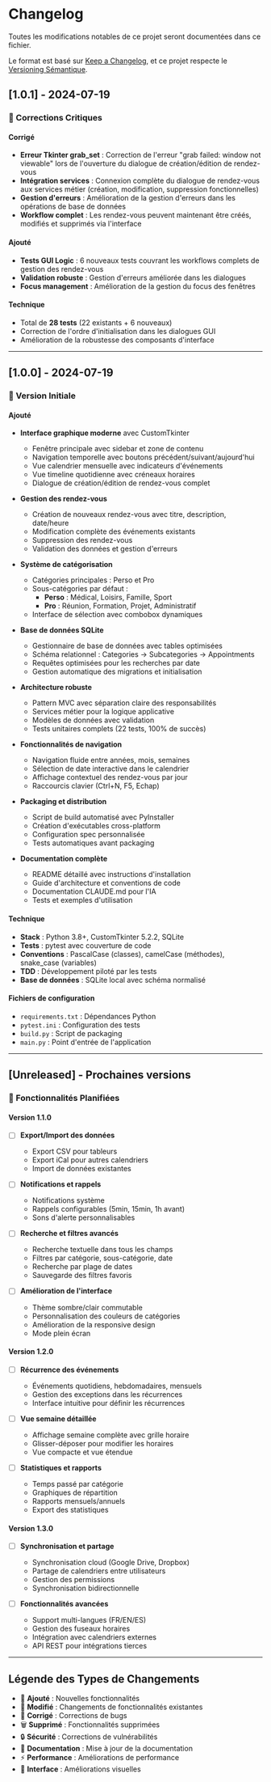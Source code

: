 # Changelog

Toutes les modifications notables de ce projet seront documentées dans ce fichier.

Le format est basé sur [Keep a Changelog](https://keepachangelog.com/fr/1.0.0/),
et ce projet respecte le [Versioning Sémantique](https://semver.org/lang/fr/).

## [1.0.1] - 2024-07-19

### 🐛 Corrections Critiques

#### Corrigé
- **Erreur Tkinter grab_set** : Correction de l'erreur "grab failed: window not viewable" lors de l'ouverture du dialogue de création/édition de rendez-vous
- **Intégration services** : Connexion complète du dialogue de rendez-vous aux services métier (création, modification, suppression fonctionnelles)
- **Gestion d'erreurs** : Amélioration de la gestion d'erreurs dans les opérations de base de données
- **Workflow complet** : Les rendez-vous peuvent maintenant être créés, modifiés et supprimés via l'interface

#### Ajouté
- **Tests GUI Logic** : 6 nouveaux tests couvrant les workflows complets de gestion des rendez-vous
- **Validation robuste** : Gestion d'erreurs améliorée dans les dialogues
- **Focus management** : Amélioration de la gestion du focus des fenêtres

#### Technique
- Total de **28 tests** (22 existants + 6 nouveaux)
- Correction de l'ordre d'initialisation dans les dialogues GUI
- Amélioration de la robustesse des composants d'interface

---

## [1.0.0] - 2024-07-19

### 🎉 Version Initiale

#### Ajouté
- **Interface graphique moderne** avec CustomTkinter
  - Fenêtre principale avec sidebar et zone de contenu
  - Navigation temporelle avec boutons précédent/suivant/aujourd'hui
  - Vue calendrier mensuelle avec indicateurs d'événements
  - Vue timeline quotidienne avec créneaux horaires
  - Dialogue de création/édition de rendez-vous complet

- **Gestion des rendez-vous**
  - Création de nouveaux rendez-vous avec titre, description, date/heure
  - Modification complète des événements existants
  - Suppression des rendez-vous
  - Validation des données et gestion d'erreurs

- **Système de catégorisation**
  - Catégories principales : Perso et Pro
  - Sous-catégories par défaut :
    - **Perso** : Médical, Loisirs, Famille, Sport
    - **Pro** : Réunion, Formation, Projet, Administratif
  - Interface de sélection avec combobox dynamiques

- **Base de données SQLite**
  - Gestionnaire de base de données avec tables optimisées
  - Schéma relationnel : Categories → Subcategories → Appointments
  - Requêtes optimisées pour les recherches par date
  - Gestion automatique des migrations et initialisation

- **Architecture robuste**
  - Pattern MVC avec séparation claire des responsabilités
  - Services métier pour la logique applicative
  - Modèles de données avec validation
  - Tests unitaires complets (22 tests, 100% de succès)

- **Fonctionnalités de navigation**
  - Navigation fluide entre années, mois, semaines
  - Sélection de date interactive dans le calendrier
  - Affichage contextuel des rendez-vous par jour
  - Raccourcis clavier (Ctrl+N, F5, Echap)

- **Packaging et distribution**
  - Script de build automatisé avec PyInstaller
  - Création d'exécutables cross-platform
  - Configuration spec personnalisée
  - Tests automatiques avant packaging

- **Documentation complète**
  - README détaillé avec instructions d'installation
  - Guide d'architecture et conventions de code
  - Documentation CLAUDE.md pour l'IA
  - Tests et exemples d'utilisation

#### Technique
- **Stack** : Python 3.8+, CustomTkinter 5.2.2, SQLite
- **Tests** : pytest avec couverture de code
- **Conventions** : PascalCase (classes), camelCase (méthodes), snake_case (variables)
- **TDD** : Développement piloté par les tests
- **Base de données** : SQLite local avec schéma normalisé

#### Fichiers de configuration
- `requirements.txt` : Dépendances Python
- `pytest.ini` : Configuration des tests
- `build.py` : Script de packaging
- `main.py` : Point d'entrée de l'application

---

## [Unreleased] - Prochaines versions

### 🔮 Fonctionnalités Planifiées

#### Version 1.1.0
- [ ] **Export/Import des données**
  - Export CSV pour tableurs
  - Export iCal pour autres calendriers
  - Import de données existantes
  
- [ ] **Notifications et rappels**
  - Notifications système
  - Rappels configurables (5min, 15min, 1h avant)
  - Sons d'alerte personnalisables

- [ ] **Recherche et filtres avancés**
  - Recherche textuelle dans tous les champs
  - Filtres par catégorie, sous-catégorie, date
  - Recherche par plage de dates
  - Sauvegarde des filtres favoris

- [ ] **Amélioration de l'interface**
  - Thème sombre/clair commutable
  - Personnalisation des couleurs de catégories
  - Amélioration de la responsive design
  - Mode plein écran

#### Version 1.2.0
- [ ] **Récurrence des événements**
  - Événements quotidiens, hebdomadaires, mensuels
  - Gestion des exceptions dans les récurrences
  - Interface intuitive pour définir les récurrences

- [ ] **Vue semaine détaillée**
  - Affichage semaine complète avec grille horaire
  - Glisser-déposer pour modifier les horaires
  - Vue compacte et vue étendue

- [ ] **Statistiques et rapports**
  - Temps passé par catégorie
  - Graphiques de répartition
  - Rapports mensuels/annuels
  - Export des statistiques

#### Version 1.3.0
- [ ] **Synchronisation et partage**
  - Synchronisation cloud (Google Drive, Dropbox)
  - Partage de calendriers entre utilisateurs
  - Gestion des permissions
  - Synchronisation bidirectionnelle

- [ ] **Fonctionnalités avancées**
  - Support multi-langues (FR/EN/ES)
  - Gestion des fuseaux horaires
  - Intégration avec calendriers externes
  - API REST pour intégrations tierces

---

## Légende des Types de Changements

- 🎉 **Ajouté** : Nouvelles fonctionnalités
- 🔧 **Modifié** : Changements de fonctionnalités existantes
- 🐛 **Corrigé** : Corrections de bugs
- 🗑️ **Supprimé** : Fonctionnalités supprimées
- 🔒 **Sécurité** : Corrections de vulnérabilités
- 📝 **Documentation** : Mise à jour de la documentation
- ⚡ **Performance** : Améliorations de performance
- 🎨 **Interface** : Améliorations visuelles